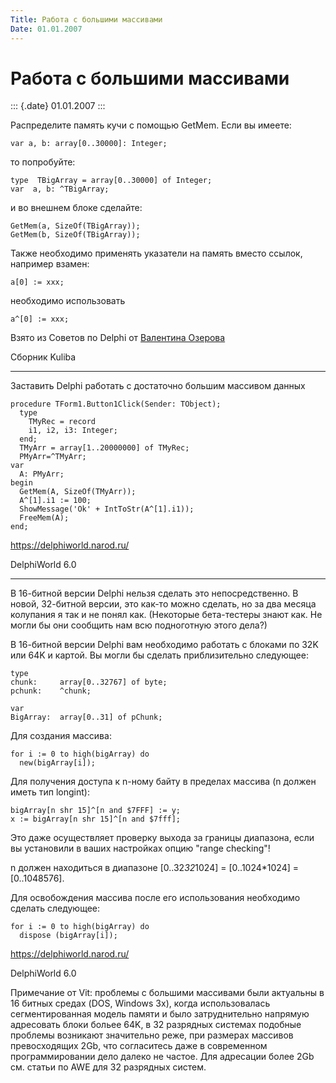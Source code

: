 ```yaml
---
Title: Работа с большими массивами
Date: 01.01.2007
---
```



Работа с большими массивами
===========================

::: {.date}
01.01.2007
:::

Распределите память кучи с помощью GetMem. Если вы имеете:

    var a, b: array[0..30000]: Integer;

то попробуйте:

    type  TBigArray = array[0..30000] of Integer;
    var  a, b: ^TBigArray;

и во внешнем блоке сделайте:

    GetMem(a, SizeOf(TBigArray));
    GetMem(b, SizeOf(TBigArray));

Также необходимо применять указатели на память вместо ссылок, например
взамен:

    a[0] := xxx; 

необходимо использовать

    a^[0] := xxx; 

Взято из Советов по Delphi от [Валентина Озерова](mailto:webmaster@webinspector.com)

Сборник Kuliba

------------------------------------------------------------------------

Заставить Delphi работать с достаточно большим массивом данных

    procedure TForm1.Button1Click(Sender: TObject);
      type
        TMyRec = record
        i1, i2, i3: Integer;
      end;
      TMyArr = array[1..20000000] of TMyRec;
      PMyArr=^TMyArr;
    var
      A: PMyArr;
    begin
      GetMem(A, SizeOf(TMyArr));
      A^[1].i1 := 100;
      ShowMessage('Ok' + IntToStr(A^[1].i1));
      FreeMem(A);
    end;
     

<https://delphiworld.narod.ru/>

DelphiWorld 6.0

------------------------------------------------------------------------

В 16-битной версии Delphi нельзя сделать это непосредственно. В новой,
32-битной версии, это как-то можно сделать, но за два месяца колупания я
так и не понял как. (Некоторые бета-тестеры знают как. Не могли бы они
сообщить нам всю подноготную этого дела?)

В 16-битной версии Delphi вам необходимо работать с блоками по 32K или
64K и картой. Вы могли бы сделать приблизительно следующее:

    type
    chunk:     array[0..32767] of byte;
    pchunk:    ^chunk;
     
    var
    BigArray:  array[0..31] of pChunk;

Для создания массива:

    for i := 0 to high(bigArray) do
      new(bigArray[i]);

Для получения доступа к n-ному байту в пределах массива (n должен иметь
тип longint):

    bigArray[n shr 15]^[n and $7FFF] := y;
    x := bigArray[n shr 15]^[n and $7fff];

Это даже осуществляет проверку выхода за границы диапазона, если вы
установили в ваших настройках опцию "range checking"!

n должен находиться в диапазоне [0..32*32*1024] = [0..1024*1024]
= [0..1048576].

Для освобождения массива после его использования необходимо сделать
следующее:

    for i := 0 to high(bigArray) do
      dispose (bigArray[i]);

<https://delphiworld.narod.ru/>

DelphiWorld 6.0

Примечание от Vit: проблемы с большими массивами были актуальны в 16
битных средах (DOS, Windows 3x), когда использовалась сегментированная
модель памяти и было затруднительно напрямую адресовать блоки больее
64K, в 32 разрядных системах подобные проблемы возникают значительно
реже, при размерах массивов превосходящих 2Gb, что согласитесь даже в
современном программировании дело далеко не частое. Для адресации более
2Gb см. статьи по AWE для 32 разрядных систем.
